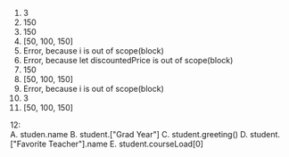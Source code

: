1. 3
2. 150
3. 150
4. [50, 100, 150]
5. Error, because i is out of scope(block)
6. Error, because let discountedPrice is out of scope(block)
7. 150
8. [50, 100, 150]
9. Error, because i is out of scope(block)
10. 3
11. [50, 100, 150]

12:   
A. studen.name
B. student.["Grad Year"]
C. student.greeting()
D. student.["Favorite Teacher"].name
E. student.courseLoad[0]
